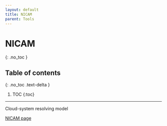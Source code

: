```yaml
---
layout: default
title: NICAM
parent: Tools 
---
```


# NICAM
{: .no_toc }

## Table of contents
{: .no_toc .text-delta }

1. TOC
{:toc}

---

Cloud-system resolving model

[NICAM page](http://nicam.jp/hiki/ "NICAM page")

